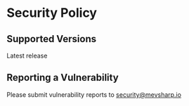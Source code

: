 # Security Policy

## Supported Versions

Latest release

## Reporting a Vulnerability

Please submit vulnerability reports to security@mevsharp.io
